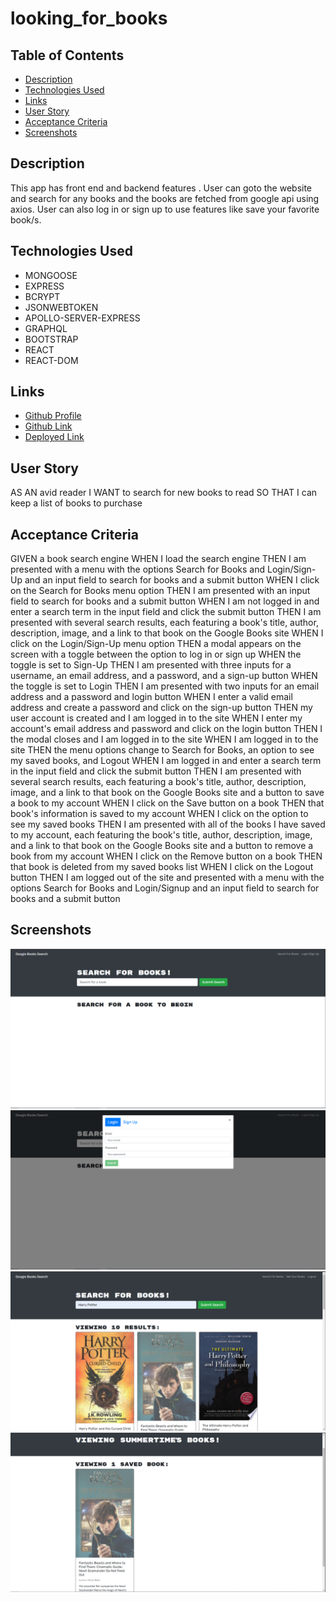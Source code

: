 # looking_for_books

## Table of Contents

- [Description](#description)
- [Technologies Used](#technologies-used)
- [Links](#links)
- [User Story](#user-story)
- [Acceptance Criteria](#acceptance-criteria)
- [Screenshots](#screenshots)

## Description

This app has front end and backend features . User can goto the website and search for any books and the books are fetched from google api using axios. User can also log in or sign up to use features like save your favorite book/s.

## Technologies Used

- MONGOOSE
- EXPRESS
- BCRYPT
- JSONWEBTOKEN
- APOLLO-SERVER-EXPRESS
- GRAPHQL
- BOOTSTRAP
- REACT
- REACT-DOM

## Links

- [Github Profile](https://github.com/Emanconcepcion)
- [Github Link](https://github.com/Emanconcepcion/looking_for_books)
- [Deployed Link](https://arcane-forest-85375.herokuapp.com/)

## User Story

AS AN avid reader
I WANT to search for new books to read
SO THAT I can keep a list of books to purchase

## Acceptance Criteria

GIVEN a book search engine
WHEN I load the search engine
THEN I am presented with a menu with the options Search for Books and Login/Sign-Up and an input field to search for books and a submit button
WHEN I click on the Search for Books menu option
THEN I am presented with an input field to search for books and a submit button
WHEN I am not logged in and enter a search term in the input field and click the submit button
THEN I am presented with several search results, each featuring a book's title, author, description, image, and a link to that book on the Google Books site
WHEN I click on the Login/Sign-Up menu option
THEN a modal appears on the screen with a toggle between the option to log in or sign up
WHEN the toggle is set to Sign-Up
THEN I am presented with three inputs for a username, an email address, and a password, and a sign-up button
WHEN the toggle is set to Login
THEN I am presented with two inputs for an email address and a password and login button
WHEN I enter a valid email address and create a password and click on the sign-up button
THEN my user account is created and I am logged in to the site
WHEN I enter my account's email address and password and click on the login button
THEN I the modal closes and I am logged in to the site
WHEN I am logged in to the site
THEN the menu options change to Search for Books, an option to see my saved books, and Logout
WHEN I am logged in and enter a search term in the input field and click the submit button
THEN I am presented with several search results, each featuring a book's title, author, description, image, and a link to that book on the Google Books site and a button to save a book to my account
WHEN I click on the Save button on a book
THEN that book's information is saved to my account
WHEN I click on the option to see my saved books
THEN I am presented with all of the books I have saved to my account, each featuring the book's title, author, description, image, and a link to that book on the Google Books site and a button to remove a book from my account
WHEN I click on the Remove button on a book
THEN that book is deleted from my saved books list
WHEN I click on the Logout button
THEN I am logged out of the site and presented with a menu with the options Search for Books and Login/Signup and an input field to search for books and a submit button

## Screenshots

![](./client/public/screenshot1.PNG)
![](./client/public/screenshot2.PNG)
![](./client/public/screenshot3.PNG)
![](./client/public/screenshot4.PNG)
